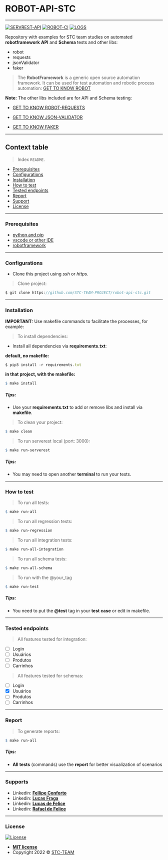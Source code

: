 # ROBOT-API-STC
-----------------------

[![SERVREST-API](https://img.shields.io/badge/API-ServeRest-brightgreen)](https://github.com/PauloGoncalvesBH/ServeRest/)
[![ROBOT-CI](https://github.com/STC-TEAM-PROJECT/robot-api-stc/actions/workflows/ci.yml/badge.svg?branch=main)](https://github.com/STC-TEAM-PROJECT/robot-api-stc/actions/workflows/ci.yml)
[![LOGS](https://img.shields.io/badge/REPORT-DEPLOYED-brightgreen)](https://ulucasfraga.github.io/cypress_api_for_studies/)

Repository with examples for STC team studies on automated **robotframework** __API__ and __Schema__ tests and other libs:

- robot
- requests
- jsonValidator
- faker

> The **RobotFramework** is a generic open source automation framework. It can be used for test automation and robotic process automation: [GET TO KNOW ROBOT](https://robotframework.org/)

**Note:** The other libs included are for API and Schema testing:

- [GET TO KNOW ROBOT-REQUESTS](https://github.com/MarketSquare/robotframework-requests#readme)

- [GET TO KNOW JSON-VALIDATOR](https://github.com/peterservice-rnd/robotframework-jsonvalidator/blob/master/README.rst)

- [GET TO KNOW FAKER](https://github.com/guykisel/robotframework-faker/blob/master/README.rst)

-----------------------

## Context table

> Index `README`.

  - [Prerequisites](#prerequisites)
  - [Configurations](#configurations)
  - [Installation](#installation)
  - [How to test](#how-to-test)
  - [Tested endpoints](#tested-endpoints)
  - [Report](#report)
  - [Support](#support)
  - [License](#license)

-----------------------

### Prerequisites

- [python and pip](https://www.python.org/downloads)
- [vscode or other IDE](https://code.visualstudio.com/download)
- [robotframework](https://github.com/robotframework/robotframework)

-----------------------

### Configurations

- Clone this project using _ssh_ or _https_.

> Clone project:

```js
$ git clone https://github.com/STC-TEAM-PROJECT/robot-api-stc.git
```

-----------------------

### Installation

**IMPORTANT:**
Use makefile commands to facilitate the processes, for example:

> To install dependencies:

- Install all dependencies via **requirements.txt**:

__default, no makefile:__
```js
$ pip3 install -r requirements.txt
```

__in that project, with the makefile:__
```makefile
$ make install
```
##### Tips:

- Use your __requirements.txt__ to add or remove libs and install via __makefile__.


> To clean your project:

```makefile
$ make clean
```

> To run serverest local (port: 3000):

```makefile
$ make run-serverest
```

##### Tips:

- You may need to open another __terminal__ to run your tests.

-----------------------

### How to test

> To run all tests:

```makefile
$ make run-all
```

> To run all regression tests:

```makefile
$ make run-regression
```

> To run all integration tests:

```makefile
$ make run-all-integration
```

> To run all schema tests:

```makefile
$ make run-all-schema
```

> To run with the @your_tag

```makefile
$ make run-test
```

##### Tips:

- You need to put the **@test** tag in your __test case__ or edit in makefile.


-----------------------

### Tested endpoints

> All features tested for integration:
- [ ] Login
- [ ] Usuários
- [ ] Produtos
- [ ] Carrinhos

> All features tested for schemas:
- [ ] Login
- [x] Usuários
- [ ] Produtos
- [ ] Carrinhos

-----------------------

### Report

> To generate reports:

```makefile
$ make run-all
```

##### Tips:

- **All tests** (commands) use the __report__ for better visualization of scenarios


-----------------------


### Supports

- Linkedin: <a href="https://www.linkedin.com/in/fellipe-conforto-0ab00b100/" target="_blank">**Fellipe Conforto**</a>
- Linkedin: <a href="https://www.linkedin.com/in/ulucasfraga/" target="_blank">**Lucas Fraga**</a>
- Linkedin: <a href="https://www.linkedin.com/in/lucas-de-felice-fernandes-92122b149/" target="_blank">**Lucas de Felice**</a>
- Linkedin: <a href="https://www.linkedin.com/in/rafael-felice-791814134/" target="_blank">**Rafael de Felice**</a>

-----------------------

### License

[![License](https://img.shields.io/:license-mit-blue.svg?style=flat-square)](http://badges.mit-license.org)

- **[MIT license](http://opensource.org/licenses/mit-license.php)**
- Copyright 2022 © <a href="https://github.com/STC-TEAM-PROJECT" target="_blank">STC-TEAM</a>
